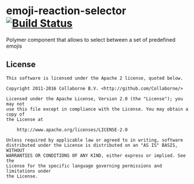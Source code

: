 # emoji-reaction-selector [![Build Status](https://travis-ci.org/Collaborne/emoji-reaction-selector.svg?branch=master)](https://travis-ci.org/Collaborne/emoji-reaction-selector)

Polymer component that allows to select between a set of predefined emojis


## License

    This software is licensed under the Apache 2 license, quoted below.

    Copyright 2011-2016 Collaborne B.V. <http://github.com/Collaborne/>

    Licensed under the Apache License, Version 2.0 (the "License"); you may not
    use this file except in compliance with the License. You may obtain a copy of
    the License at

        http://www.apache.org/licenses/LICENSE-2.0

    Unless required by applicable law or agreed to in writing, software
    distributed under the License is distributed on an "AS IS" BASIS, WITHOUT
    WARRANTIES OR CONDITIONS OF ANY KIND, either express or implied. See the
    License for the specific language governing permissions and limitations under
    the License.
